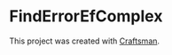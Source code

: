 # FindErrorEfComplex

This project was created with [Craftsman](https://github.com/pdevito3/craftsman).

